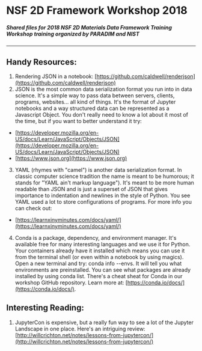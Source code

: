 # NSF 2D Framework Workshop 2018

##### Shared files for 2018 NSF 2D Materials Data Framework Training Workshop training organized by PARADIM and NIST
---

## Handy Resources:

1. Rendering JSON in a notebook: [https://github.com/caldwell/renderjson](https://github.com/caldwell/renderjson)
2. JSON is the most common data serialization format you run into in data science. It's a simple way to pass data between servers, clients, programs, websites... all kind of things. It's the format of Jupyter notebooks and a way structured data can be represented as a Javascript Object. You don't really need to know a lot about it most of the time, but if you want to better understand it try:
  * [https://developer.mozilla.org/en-US/docs/Learn/JavaScript/Objects/JSON](https://developer.mozilla.org/en-US/docs/Learn/JavaScript/Objects/JSON) 
  * [https://www.json.org](https://www.json.org)
3. YAML (rhymes with "camel") is another data serialization format. In classic computer science tradition the name is meant to be humorous; it stands for "YAML ain't markup language"). It's meant to be more human readable than JSON and is just a superset of JSON that gives importance to indentation and newlines in the style of Python. You see YAML used a lot to store configurations of programs.  For more info you can check out:
  * [https://learnxinyminutes.com/docs/yaml/](https://learnxinyminutes.com/docs/yaml/)
4. Conda is a package, dependency, and environment manager. It's available free for many interesting languages and we use it for Python. Your containers already have it installed which means you can use it from the terminal shell (or even within a notebook by using magics). Open a new terminal and try: conda info --envs.  It will tell you what environments are preinstalled.  You can see what packages are already installed by using conda list. There's a cheat sheat for Conda in our workshop GitHub repository.  Learn more at: [https://conda.io/docs/](https://conda.io/docs/).


## Interesting Reading:

1.  JupyterCon is expensive, but a really fun way to see a lot of the Jupyter Landscape in one place. Here's an intriguing review: [http://willcrichton.net/notes/lessons-from-jupytercon/](http://willcrichton.net/notes/lessons-from-jupytercon/)